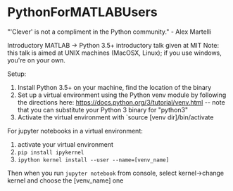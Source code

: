 # PythonForMATLABUsers

"'Clever' is not a compliment in the Python community." - Alex Martelli

Introductory MATLAB -> Python 3.5+ introductory talk given at MIT
Note: this talk is aimed at UNIX machines (MacOSX, Linux); if you use windows, you're on your own.

Setup:
1. Install Python 3.5+ on your machine, find the location of the binary 
2. Set up a virtual environment using the Python venv module by following the directions here: https://docs.python.org/3/tutorial/venv.html -- note that you can substitute your Python 3 binary for "python3"
3. Activate the virtual environment with `source [venv dir]/bin/activate

For jupyter notebooks in a virtual environment:

1. activate your virtual environment
2. `pip install ipykernel`
3. `ipython kernel install --user --name=[venv_name]`

Then when you run `jupyter notebook` from console, select kernel->change kernel and choose the [venv_name] one




